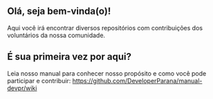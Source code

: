 ## Olá, seja bem-vinda(o)!

Aqui você irá encontrar diversos repositórios com contribuições dos voluntários da nossa comunidade.

## É sua primeira vez por aqui?

Leia nosso manual para conhecer nosso propósito e como você pode participar e contribuir:
https://github.com/DeveloperParana/manual-devpr/wiki
